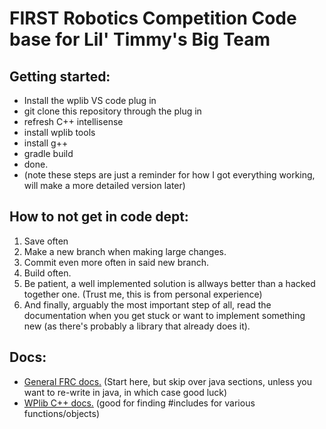 # FIRST Robotics Competition Code base for Lil' Timmy's Big Team

## Getting started:
- Install the wplib VS code plug in
- git clone this repository through the plug in
- refresh C++ intellisense
- install wplib tools
- install g++
- gradle build
- done.
- (note these steps are just a reminder for how I got everything working, will make a more detailed version later)

## How to not get in code dept:
1. Save often
2. Make a new branch when making large changes.
3. Commit even more often in said new branch.
4. Build often.
5. Be patient, a well implemented solution is allways better than a hacked together one. (Trust me, this is from personal experience)
6. And finally, arguably the most important step of all, read the documentation when you get stuck or want to implement something new (as there's probably a library that already does it).

## Docs:
- [General FRC docs.](https://docs.wpilib.org/en/stable/index.html) (Start here, but skip over java sections, unless you want to re-write in java, in which case good luck)
- [WPlib C++ docs.](https://github.wpilib.org/allwpilib/docs/release/cpp/index.html) (good for finding #includes for various functions/objects)

